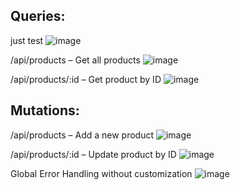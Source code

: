 ## Queries: 
just test
![image](https://github.com/user-attachments/assets/32f14806-1fdd-44d4-ba08-f3aaaa6ec628)

/api/products – Get all products
![image](https://github.com/user-attachments/assets/3f1b529a-3d98-47fc-b4c6-855065e7e73a)

/api/products/:id – Get product by ID
![image](https://github.com/user-attachments/assets/af830585-4c6a-401a-a9ee-f80b5a6dd9f8)


## Mutations:
/api/products – Add a new product
![image](https://github.com/user-attachments/assets/e2a1d261-2726-4fc6-b7a0-640dd9040d5b)

/api/products/:id – Update product by ID
![image](https://github.com/user-attachments/assets/db78c772-92dd-43dd-82c9-084679803044)

Global Error Handling
without customization
![image](https://github.com/user-attachments/assets/9a7ca862-791d-4999-813e-40028a7910c7)
